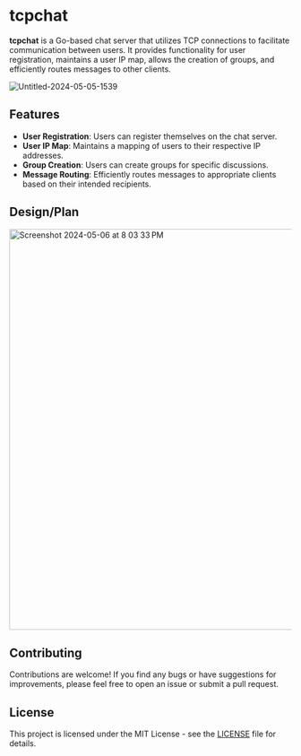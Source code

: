 
# tcpchat


**tcpchat** is a Go-based chat server that utilizes TCP connections to facilitate communication between users. It provides functionality for user registration, maintains a user IP map, allows the creation of groups, and efficiently routes messages to other clients.

![Untitled-2024-05-05-1539](https://github.com/ashupednekar/tcpchat/assets/25405037/c32ea4ba-028a-4a82-9395-64d31031843a)


## Features

- **User Registration**: Users can register themselves on the chat server.
- **User IP Map**: Maintains a mapping of users to their respective IP addresses.
- **Group Creation**: Users can create groups for specific discussions.
- **Message Routing**: Efficiently routes messages to appropriate clients based on their intended recipients.

## Design/Plan
<img width="715" alt="Screenshot 2024-05-06 at 8 03 33 PM" src="https://github.com/ashupednekar/tcpchat/assets/25405037/28bda7dd-98a5-44fd-9a87-f5e11a58472b">


## Contributing

Contributions are welcome! If you find any bugs or have suggestions for improvements, please feel free to open an issue or submit a pull request.

## License

This project is licensed under the MIT License - see the [LICENSE](LICENSE) file for details.
